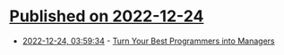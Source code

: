 # [Published on 2022-12-24](index.md)

* [2022-12-24, 03:59:34](https://news.ycombinator.com/item?id=34113825) - [Turn Your Best Programmers into Managers](https://levelup-edu.com/turn-your-best-programmers-into-managers/)
